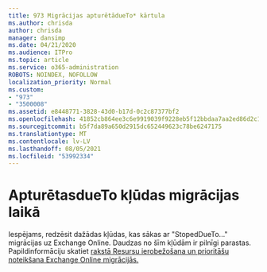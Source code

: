 ```yaml
---
title: 973 Migrācijas apturētādueTo* kārtula
ms.author: chrisda
author: chrisda
manager: dansimp
ms.date: 04/21/2020
ms.audience: ITPro
ms.topic: article
ms.service: o365-administration
ROBOTS: NOINDEX, NOFOLLOW
localization_priority: Normal
ms.custom:
- "973"
- "3500008"
ms.assetid: e8448771-3828-43d0-b17d-0c2c87377bf2
ms.openlocfilehash: 41852cb864ee3c6e9919039f9228eb5f12bbdaa7aa2ed86d2c1b654bd84c65c9
ms.sourcegitcommit: b5f7da89a650d2915dc652449623c78be6247175
ms.translationtype: MT
ms.contentlocale: lv-LV
ms.lasthandoff: 08/05/2021
ms.locfileid: "53992334"
---
```

# <a name="stalleddueto-errors-during-migration"></a>ApturētasdueTo kļūdas migrācijas laikā

Iespējams, redzēsit dažādas kļūdas, kas sākas ar "StopedDueTo..." migrācijas uz Exchange Online. Daudzas no šīm kļūdām ir pilnīgi parastas. Papildinformāciju skatiet [rakstā Resursu ierobežošana un prioritāšu noteikšana Exchange Online migrācijās.](https://techcommunity.microsoft.com/t5/exchange-team-blog/resource-based-throttling-and-prioritization-in-exchange-online/ba-p/608020)
